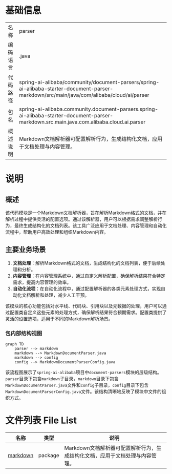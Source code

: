 # 基础信息

|      |      |
|------|------|
| 名称 | parser |
| 编码语言 | .java |
| 代码路径 | spring-ai-alibaba/community/document-parsers/spring-ai-alibaba-starter-document-parser-markdown/src/main/java/com/alibaba/cloud/ai/parser |
| 包名 | spring-ai-alibaba.community.document-parsers.spring-ai-alibaba-starter-document-parser-markdown.src.main.java.com.alibaba.cloud.ai.parser |
| 概述说明 | Markdown文档解析器可配置解析行为，生成结构化文档，应用于文档处理与内容管理。 |

# 说明

## 概述

该代码模块是一个Markdown文档解析器，旨在解析Markdown格式的文档，并在解析过程中提供灵活的配置选项。通过该解析器，用户可以根据需求调整解析行为，最终生成结构化的文档列表。该工具广泛应用于文档处理、内容管理和自动化流程中，帮助用户高效处理和组织Markdown内容。

## 主要业务场景

1. **文档处理**：解析Markdown格式的文档，生成结构化的文档列表，便于后续处理和分析。
2. **内容管理**：在内容管理系统中，通过自定义解析配置，确保解析结果符合特定需求，提高内容管理的效率。
3. **自动化流程**：在自动化流程中，通过配置解析器的各类元素处理方式，实现自动化文档解析和处理，减少人工干预。

该模块的核心功能包括对水平线、代码块、引用块以及元数据的处理，用户可以通过配置类自定义这些元素的处理方式，确保解析结果符合预期需求。配置类提供了灵活的设置选项，适用于不同的Markdown解析场景。


### 包内部结构视图

```mermaid
graph TD
    parser --> markdown
    markdown --> MarkdownDocumentParser.java
    markdown --> config
    config --> MarkdownDocumentParserConfig.java
```

该流程图展示了`spring-ai-alibaba`项目中`document-parsers`模块的层级结构。`parser`目录下包含`markdown`子目录，`markdown`目录下包含`MarkdownDocumentParser.java`文件和`config`子目录，`config`目录下包含`MarkdownDocumentParserConfig.java`文件。该结构清晰地反映了模块中文件的组织方式。

# 文件列表 File List

| 名称   | 类型  | 说明 |
|-------|------|-------------|
| [markdown](markdown/_module.md) | package | Markdown文档解析器可配置解析行为，生成结构化文档，应用于文档处理与内容管理。 |


